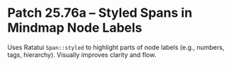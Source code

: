 # Patch 25.76a – Styled Spans in Mindmap Node Labels

Uses Ratatui `Span::styled` to highlight parts of node labels (e.g., numbers, tags, hierarchy). Visually improves clarity and flow.
